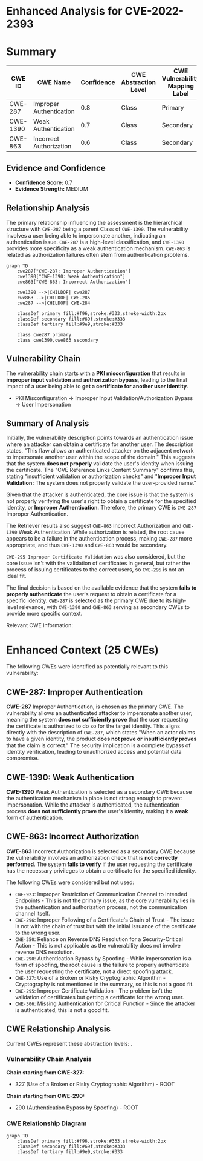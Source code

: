 # Enhanced Analysis for CVE-2022-2393

# Summary

| CWE ID | CWE Name | Confidence | CWE Abstraction Level | CWE Vulnerability Mapping Label | CWE-Vulnerability Mapping Notes |
|---|---|---|---|---|---|
| CWE-287 | Improper Authentication | 0.8 | Class | Primary | Discouraged |
| CWE-1390 | Weak Authentication | 0.7 | Class | Secondary | Allowed-with-Review |
| CWE-863 | Incorrect Authorization | 0.6 | Class | Secondary | Allowed-with-Review |

## Evidence and Confidence

*   **Confidence Score:** 0.7
*   **Evidence Strength:** MEDIUM

## Relationship Analysis
The primary relationship influencing the assessment is the hierarchical structure with `CWE-287` being a parent Class of `CWE-1390`. The vulnerability involves a user being able to impersonate another, indicating an authentication issue. `CWE-287` is a high-level classification, and `CWE-1390` provides more specificity as a weak authentication mechanism. `CWE-863` is related as authorization failures often stem from authentication problems.

```mermaid
graph TD
    cwe287["CWE-287: Improper Authentication"]
    cwe1390["CWE-1390: Weak Authentication"]
    cwe863["CWE-863: Incorrect Authorization"]

    cwe1390 -->|CHILDOF| cwe287
    cwe863 -->|CHILDOF| CWE-285
    cwe287 -->|CHILDOF| CWE-284

    classDef primary fill:#f96,stroke:#333,stroke-width:2px
    classDef secondary fill:#69f,stroke:#333
    classDef tertiary fill:#9e9,stroke:#333

    class cwe287 primary
    class cwe1390,cwe863 secondary
```

## Vulnerability Chain
The vulnerability chain starts with a **PKI misconfiguration** that results in **improper input validation** and **authorization bypass**, leading to the final impact of a user being able to **get a certificate for another user identity**.
  - PKI Misconfiguration -> Improper Input Validation/Authorization Bypass -> User Impersonation

## Summary of Analysis
Initially, the vulnerability description points towards an authentication issue where an attacker can obtain a certificate for another user. The description states, "This flaw allows an authenticated attacker on the adjacent network to impersonate another user within the scope of the domain." This suggests that the system **does not properly** validate the user's identity when issuing the certificate. The "CVE Reference Links Content Summary" confirms this, stating "insufficient validation or authorization checks" and "**Improper Input Validation:** The system does not properly validate the user-provided name."

Given that the attacker is authenticated, the core issue is that the system is not properly verifying the user's right to obtain a certificate for the specified identity, or **Improper Authentication**.
Therefore, the primary CWE is `CWE-287` Improper Authentication.

The Retriever results also suggest `CWE-863` Incorrect Authorization and `CWE-1390` Weak Authentication. While authorization is related, the root cause appears to be a failure in the authentication process, making `CWE-287` more appropriate, and thus `CWE-1390` and `CWE-863` would be secondary.

`CWE-295 Improper Certificate Validation` was also considered, but the core issue isn't with the validation of certificates in general, but rather the process of issuing certificates to the correct users, so `CWE-295` is not an ideal fit.

The final decision is based on the available evidence that the system **fails to properly authenticate** the user's request to obtain a certificate for a specific identity. `CWE-287` is selected as the primary CWE due to its high-level relevance, with `CWE-1390` and `CWE-863` serving as secondary CWEs to provide more specific context.

Relevant CWE Information:

# Enhanced Context (25 CWEs)
The following CWEs were identified as potentially relevant to this vulnerability:

## CWE-287: Improper Authentication
**CWE-287** Improper Authentication, is chosen as the primary CWE. The vulnerability allows an authenticated attacker to impersonate another user, meaning the system **does not sufficiently prove** that the user requesting the certificate is authorized to do so for the target identity. This aligns directly with the description of `CWE-287`, which states "When an actor claims to have a given identity, the product **does not prove or insufficiently proves** that the claim is correct." The security implication is a complete bypass of identity verification, leading to unauthorized access and potential data compromise.

## CWE-1390: Weak Authentication
**CWE-1390** Weak Authentication is selected as a secondary CWE because the authentication mechanism in place is not strong enough to prevent impersonation. While the attacker is authenticated, the authentication process **does not sufficiently prove** the user's identity, making it a **weak** form of authentication.

## CWE-863: Incorrect Authorization
**CWE-863** Incorrect Authorization is selected as a secondary CWE because the vulnerability involves an authorization check that is **not correctly performed**. The system **fails to verify** if the user requesting the certificate has the necessary privileges to obtain a certificate for the specified identity.

The following CWEs were considered but not used:

*   `CWE-923`: Improper Restriction of Communication Channel to Intended Endpoints - This is not the primary issue, as the core vulnerability lies in the authentication and authorization process, not the communication channel itself.
*   `CWE-296`: Improper Following of a Certificate's Chain of Trust - The issue is not with the chain of trust but with the initial issuance of the certificate to the wrong user.
*   `CWE-350`: Reliance on Reverse DNS Resolution for a Security-Critical Action - This is not applicable as the vulnerability does not involve reverse DNS resolution.
*   `CWE-290`: Authentication Bypass by Spoofing - While impersonation is a form of spoofing, the root cause is the failure to properly authenticate the user requesting the certificate, not a direct spoofing attack.
*   `CWE-327`: Use of a Broken or Risky Cryptographic Algorithm - Cryptography is not mentioned in the summary, so this is not a good fit.
*   `CWE-295`: Improper Certificate Validation - The problem isn't the validation of certificates but getting a certificate for the wrong user.
*   `CWE-306`: Missing Authentication for Critical Function - Since the attacker is authenticated, this is not a good fit.


## CWE Relationship Analysis

Current CWEs represent these abstraction levels: .


### Vulnerability Chain Analysis

**Chain starting from CWE-327:**
- 327 (Use of a Broken or Risky Cryptographic Algorithm) - ROOT


**Chain starting from CWE-290:**
- 290 (Authentication Bypass by Spoofing) - ROOT



### CWE Relationship Diagram

```mermaid
graph TD
    classDef primary fill:#f96,stroke:#333,stroke-width:2px
    classDef secondary fill:#69f,stroke:#333
    classDef tertiary fill:#9e9,stroke:#333
```
